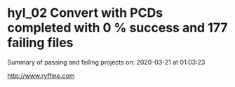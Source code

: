 # hyl_02 Convert with PCDs completed with 0 % success and 177 failing files

Summary of passing and failing projects on: 2020-03-21 at 01:03:23

http://www.ryffine.com
